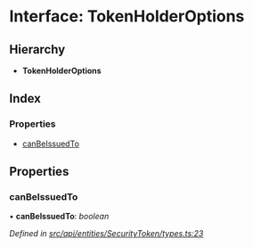 # Interface: TokenHolderOptions

## Hierarchy

* **TokenHolderOptions**

## Index

### Properties

* [canBeIssuedTo](tokenholderoptions.md#canbeissuedto)

## Properties

###  canBeIssuedTo

• **canBeIssuedTo**: *boolean*

*Defined in [src/api/entities/SecurityToken/types.ts:23](https://github.com/PolymathNetwork/polymesh-sdk/blob/0fbd815/src/api/entities/SecurityToken/types.ts#L23)*
